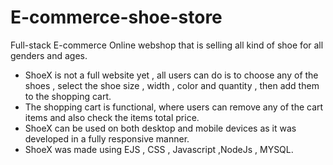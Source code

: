 # E-commerce-shoe-store

Full-stack E-commerce Online webshop that is selling all kind of shoe for all genders and ages.
- ShoeX is not a full website yet , all users can do is to choose any of the shoes , select the shoe size , width , color and quantity , then add them to the shopping cart.
- The shopping cart is functional, where users can remove any of the cart items and also check the items total price.
- ShoeX can be used on both desktop and mobile devices as it was developed in a fully responsive manner.
- ShoeX was made using EJS , CSS , Javascript ,NodeJs , MYSQL.



